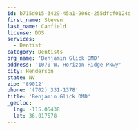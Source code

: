 ```yaml
---
id: b715d015-3429-45a1-906c-255dfcf0124d
first_name: Steven
last_name: Canfield
license: DDS
services:
  - Dentist
category: Dentists
org_name: 'Benjamin Glick DMD'
address: '1070 W. Horizon Ridge Pkwy'
city: Henderson
state: NV
zip: '89012'
phone: '(702) 331-1378'
title: 'Benjamin Glick DMD'
_geoloc:
  lng: -115.05438
  lat: 36.017578
---
```

